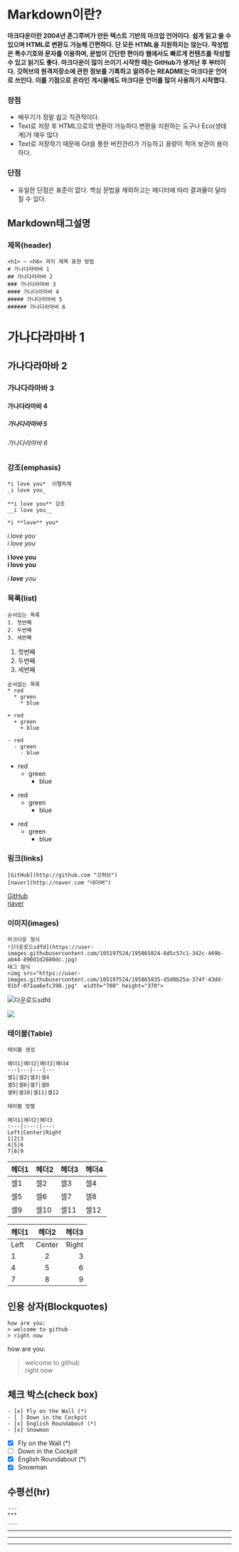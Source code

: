 # Markdown이란?

**마크다운이란 2004년 존그루버가 만든 텍스트 기반의 마크업 언어이다. 쉽게 읽고 쓸 수 있으며 HTML로 변환도 가능해 간편하다. 단 모든 HTML을 지원하지는 않는다. 작성법은 특수기호와 문자를 이용하며, 문법이 간단한 편이라 웹에서도 빠르게 컨텐츠를 작성할 수 있고 읽기도 좋다. 마크다운이 많이 쓰이기 시작한 때는 GitHub가 생겨난 후 부터이다. 깃허브의 원격저장소에 관한 정보를 기록하고 알려주는 README는 마크다운 언어로 쓰인다. 이를 기점으로 온라인 게시물에도 마크다운 언어를 많이 사용하기 시작했다.**

### 장점
- 배우기가 정말 쉽고 직관적이다.
- Text로 저장 후 HTML으로의 변환이 가능하다.변환을 지원하는 도구나 Eco(생태계)가 매우 많다
- Text로 저장하기 때문에 Git을 통한 버전관리가 가능하고 용량이 적어 보관이 용이하다.

### 단점
- 유일한 단점은 표준이 없다. 핵심 문법을 제외하고는 에디터에 따라 결과물이 달라질 수 있다.

## Markdown태그설명
### 제목(header)
```
<h1> ~ <h6> 까지 제목 표현 방법
# 가나다라마바 1
## 가나다라마바 2
### 가나다라마바 3
#### 가나다라마바 4
##### 가나다라마바 5
###### 가나다라마바 6
```
# 가나다라마바 1
## 가나다라마바 2
### 가나다라마바 3
#### 가나다라마바 4
##### 가나다라마바 5
###### 가나다라마바 6
### 강조(emphasis)
```
*i love you*  이탤릭체
_i love you_ 

**i love you** 강조
__i love you__  

*i **love** you*
```
*i love you*  <br>
_i love you_  <br>

**i love you**  <br>
__i love you__  <br>

*i **love** you* <br>
### 목록(list)
```
순서있는 목록
1. 첫번째
2. 두번째
3. 세번째
```
1. 첫번째
2. 두번째
3. 세번째
```
순서없는 목록
* red
  * green
    * blue

+ red
  + green
    + blue

- red
  - green
    - blue
```
* red
  * green
    * blue

+ red
  + green
    + blue

- red
  - green
    - blue
### 링크(links)
```
[GitHub](http://github.com "깃허브")
[naver](http://naver.com "네이버")
```
[GitHub](http://github.com "깃허브") <br>
[naver](http://naver.com "네이버")

### 이미지(images)
```
마크다운 형식
![다운로드sdfd](https://user-images.githubusercontent.com/105197524/195865824-8d5c57c1-342c-469b-ab44-890d1d2680dc.jpg)
태그 형식
<img src="https://user-images.githubusercontent.com/105197524/195865835-d5d8b25a-374f-43dd-91bf-071aa6efc398.jpg"  width="700" height="370">
```

![다운로드sdfd](https://user-images.githubusercontent.com/105197524/195865824-8d5c57c1-342c-469b-ab44-890d1d2680dc.jpg) <br>

<img src="https://user-images.githubusercontent.com/105197524/195865824-8d5c57c1-342c-469b-ab44-890d1d2680dc.jpg"> <br>

### 테이블(Table)
```
테이블 생성

헤더1|헤더2|헤더3|헤더4
---|---|---|---
셀1|셀2|셀3|셀4
셀5|셀6|셀7|셀8
셀9|셀10|셀11|셀12

테이블 정렬

헤더1|헤더2|헤더3
:---|:---:|---:
Left|Center|Right
1|2|3
4|5|6
7|8|9
```

헤더1|헤더2|헤더3|헤더4
---|---|---|---
셀1|셀2|셀3|셀4
셀5|셀6|셀7|셀8
셀9|셀10|셀11|셀12

헤더1|헤더2|헤더3
:---|:---:|---:
Left|Center|Right
1|2|3
4|5|6
7|8|9

## 인용 상자(Blockquotes)
```
how are you: 
> welcome to github
> right now
```
how are you: 
> welcome to github <br>
> right now

## 체크 박스(check box)
```
- [x] Fly on the Wall (*)
- [ ] Down in the Cockpit
- [x] English Roundabout (*)
- [x] Snowman
```
- [x] Fly on the Wall (*)
- [ ] Down in the Cockpit
- [x] English Roundabout (*)
- [x] Snowman

## 수평선(hr)
```
--- 
*** 
___
```
--- 
*** 
___
